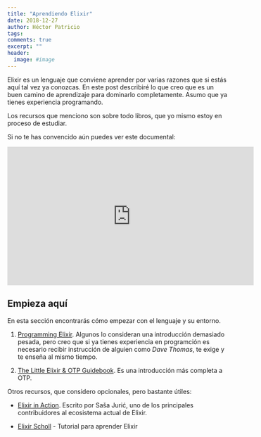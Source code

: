 ```yaml
---
title: "Aprendiendo Elixir"
date: 2018-12-27
author: Héctor Patricio
tags:
comments: true
excerpt: ""
header:
  image: #image
---
```

Elixir es un lenguaje que conviene aprender por varias razones que si estás aquí
tal vez ya conozcas. En este post describiré lo que creo que es un buen camino de
aprendizaje para dominarlo completamente. Asumo que ya tienes experiencia programando.

Los recursos que menciono son sobre todo libros, que yo mismo estoy en proceso de estudiar.

Si no te has convencido aún puedes ver este documental:

<iframe width="560" height="315" src="https://www.youtube.com/embed/kilJ9qXxMWs" frameborder="0" allow="accelerometer; autoplay; encrypted-media; gyroscope; picture-in-picture" allowfullscreen></iframe>


## Empieza aquí

En esta sección encontrarás cómo empezar con el lenguaje y su entorno.

1. [Programming Elixir](https://pragprog.com/book/elixir16/programming-elixir-1-6). Algunos lo
consideran una introducción demasiado pesada, pero creo que si ya tienes 
experiencia en programción es necesario recibir instrucción de alguien como *Dave Thomas*,
te exige y te enseña al mismo tiempo.

2. [The Little Elixir & OTP Guidebook](https://www.manning.com/books/the-little-elixir-and-otp-guidebook). Es una introducción más
completa a OTP.

Otros recursos, que considero opcionales, pero bastante útiles:

- [Elixir in Action](https://www.manning.com/books/elixir-in-action-second-edition). Escrito por 
Saša Jurić, uno de los principales contribuidores al ecosistema actual de Elixir.

- [Elixir Scholl](https://elixirschool.com/es) - Tutorial para aprender Elixir

